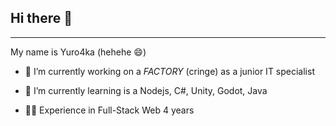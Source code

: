 ## Hi there 👋
---
My name is Yuro4ka (hehehe 😄)

- 🔭 I’m currently working on a *FACTORY* (cringe) as a junior IT specialist
- 🌱 I’m currently learning is a Nodejs, C#, Unity, Godot, Java

- 👨‍🦯 Experience in Full-Stack Web 4 years

<!--
**YuraCrossman/YuraCrossman** is a ✨ _special_ ✨ repository because its `README.md` (this file) appears on your GitHub profile.

Here are some ideas to get you started:

- 🔭 I’m currently working on ...
- 🌱 I’m currently learning ...
- 👯 I’m looking to collaborate on ...
- 🤔 I’m looking for help with ...
- 💬 Ask me about ...
- 📫 How to reach me: ...
- 😄 Pronouns: ...
- ⚡ Fun fact: ...
-->
